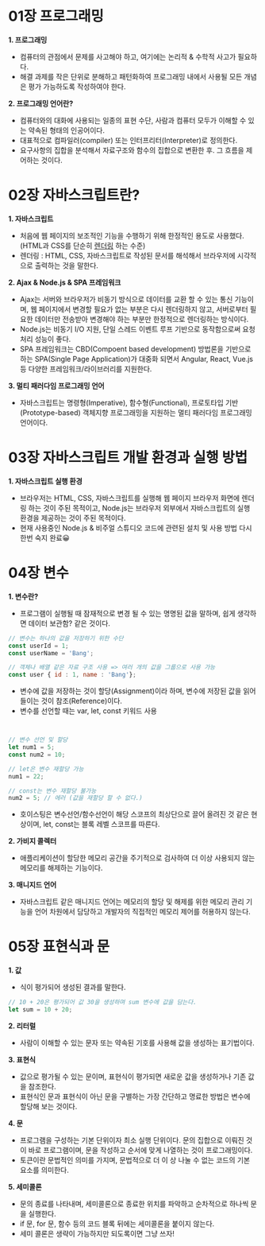 # 01장 프로그래밍
**1. 프로그래밍**
+ 컴퓨터의 관점에서 문제를 사고해야 하고, 여기에는 논리적 & 수학적 사고가 필요하다.
+ 해결 과제를 작은 단위로 분해하고 패턴화하여 프로그래밍 내에서 사용될 모든 개념은 평가 가능하도록 작성하여야 한다.

**2. 프로그래밍 언어란?**
+ 컴퓨터와의 대화에 사용되는 일종의 표현 수단, 사람과 컴퓨터 모두가 이해할 수 있는 약속된 형태의 인공어이다.
+ 대표적으로 컴파일러(compiler) 또는 인터프리터(Interpreter)로 정의한다.
+ 요구사항의 집합을 분석해서 자료구조와 함수의 집합으로 변환한 후. 그 흐름을 제어하는 것이다.

# 02장 자바스크립트란?
**1. 자바스크립트**
+ 처음에 웹 페이지의 보조적인 기능을 수행하기 위해 한정적인 용도로 사용했다. (HTML과 CSS를 단순히 <u>렌더링</u> 하는 수준)
+ 렌더링 : HTML, CSS, 자바스크립트로 작성된 문서를 해석해서 브라우저에 시각적으로 출력하는 것을 말한다.

**2. Ajax & Node.js & SPA 프레임워크**
+ Ajax는 서버와 브라우저가 비동기 방식으로 데이터를 교환 할 수 있는 통신 기능이며, 웹 페이지에서 변경할 필요가 없는 부분은 다시 렌더링하지 않고, 서버로부터 필요한 데이터만 전송받아 변경해야 하는 부분만 한정적으로 렌더링하는 방식이다.
+ Node.js는 비동기 I/O 지원, 단일 스레드 이벤트 루프 기반으로 동작함으로써 요청 처리 성능이 좋다.
+ SPA 프레임워크는 CBD(Compoent based development) 방법론을 기반으로 하는 SPA(Single Page Application)가 대중화 되면서 Angular, React, Vue.js 등 다양한 프레임워크/라이브러리를 지원한다.

**3. 멀티 패러다임  프로그래밍 언어**
+ 자바스크립트는 명령형(Imperative), 함수형(Functional), 프로토타입 기반(Prototype-based) 객체지향 프로그래밍을 지원하는 멀티 패러다임 프로그래밍 언어이다.

# 03장 자바스크립트 개발 환경과 실행 방법
**1. 자바스크립트 실행 환경**
+ 브라우저는 HTML, CSS, 자바스크립트를 실행해 웹 페이지 브라우저 화면에 렌더링 하는 것이 주된 목적이고, Node.js는 브라우저 외부에서 자바스크립트의 실행 환경을 제공하는 것이 주된 목적이다.
+ 현재 사용중인 Node.js & 비주얼 스튜디오 코드에 관련된 설치 및 사용 방법 다시 한번 숙지 완료😀

# 04장 변수
**1. 변수란?**
+ 프로그램이 실행될 때 잠재적으로 변경 될 수 있는 명명된 값을 말하며, 쉽게 생각하면 데이터 보관함? 같은 것이다.
```javascript
// 변수는 하나의 값을 저장하기 위한 수단
const userId = 1;
const userName = 'Bang';

// 객체나 배열 같은 자료 구조 사용 => 여러 개의 값을 그룹으로 사용 가능 
const user { id : 1, name : 'Bang'};
```
+ 변수에 값을 저장하는 것이 할당(Assignment)이라 하며, 변수에 저장된 값을 읽어 들이는 것이 참조(Reference)이다.
+ 변수를 선언할 때는 var, let, const 키워드 사용 
```javascript


// 변수 선언 및 할당
let num1 = 5;
const num2 = 10;

// let은 변수 재할당 가능
num1 = 22;

// const는 변수 재할당 불가능
num2 = 5; // 에러 (값을 재할당 할 수 없다.)

```
+ 호이스팅은 변수선언/함수선언이 해당 스코프의 최상단으로 끌어 올려진 것 같은 현상이며, let, const는 블록 레벨 스코프를 따른다.

**2. 가비지 콜렉터**
+ 애플리케이션이 할당한 메모리 공간을 주기적으로 검사하여 더 이상 사용되지 않는 메모리를 해제하는 기능이다.

**3. 매니지드 언어**
+ 자바스크립트 같은 매니지드 언어는 메모리의 할당 및 해제를 위한 메모리 관리 기능을 언어 차원에서 담당하고 개발자의 직접적인 메모리 제어를 허용하지 않는다.

# 05장 표현식과 문
**1. 값**
+ 식이 평가되어 생성된 결과를 말한다.
```javascript
// 10 + 20은 평가되어 값 30을 생성하며 sum 변수에 값을 담는다.
let sum = 10 + 20; 
```

**2. 리터럴**
+ 사람이 이해할 수 있는 문자 또는 약속된 기호를 사용해 값을 생성하는 표기법이다.


**3. 표현식**
+ 값으로 평가될 수 있는 문이며, 표현식이 평가되면 새로운 값을 생성하거나 기존 값을 참조한다.
+ 표현식인 문과 표현식이 아닌 문을 구별하는 가장 간단하고 명료한 방법은 변수에 할당해 보는 것이다.


**4. 문**
+ 프로그램을 구성하는 기본 단위이자 최소 실행 단위이다. 문의 집합으로 이뤄진 것이 바로 프로그램이며, 문을 작성하고 순서에 맞게 나열하는 것이 프로그래밍이다.
+ 토큰이란 문법적인 의미를 가지며, 문법적으로 더 이 상 나눌 수 없는 코드의 기본 요소를 의미한다.


**5. 세미콜론**
+ 문의 종료를 나타내며, 세미콜론으로 종료한 위치를 파악하고 순차적으로 하나씩 문을 실행한다.
+ if 문, for 문, 함수 등의 코드 블록 뒤에는 세미콜론을 붙이지 않는다.
+ 세미 콜론은 생략이 가능하지만 되도록이면 그냥 쓰자!



